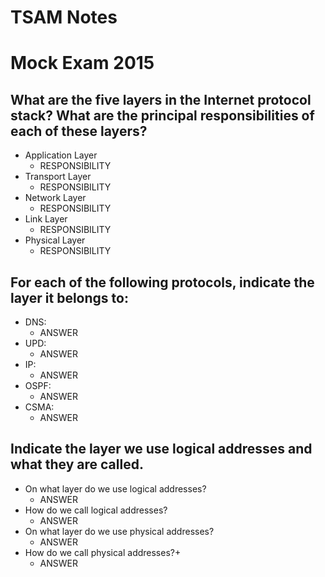 # TSAM Notes

# Mock Exam 2015

## What are the five layers in the Internet protocol stack? What are the principal responsibilities of each of these layers?
* Application Layer
    * RESPONSIBILITY
* Transport Layer
    * RESPONSIBILITY
* Network Layer
    * RESPONSIBILITY
* Link Layer
    * RESPONSIBILITY
* Physical Layer
    * RESPONSIBILITY

## For each of the following protocols, indicate the layer it belongs to:
* DNS: 
    * ANSWER
* UPD: 
    * ANSWER
* IP:
    * ANSWER
* OSPF:
    * ANSWER
* CSMA:
    * ANSWER

## Indicate the layer we use logical addresses and what they are called.
* On what layer do we use logical addresses?
    * ANSWER
* How do we call logical addresses?
    * ANSWER
* On what layer do we use physical addresses?
    * ANSWER
* How do we call physical addresses?+
    * ANSWER
